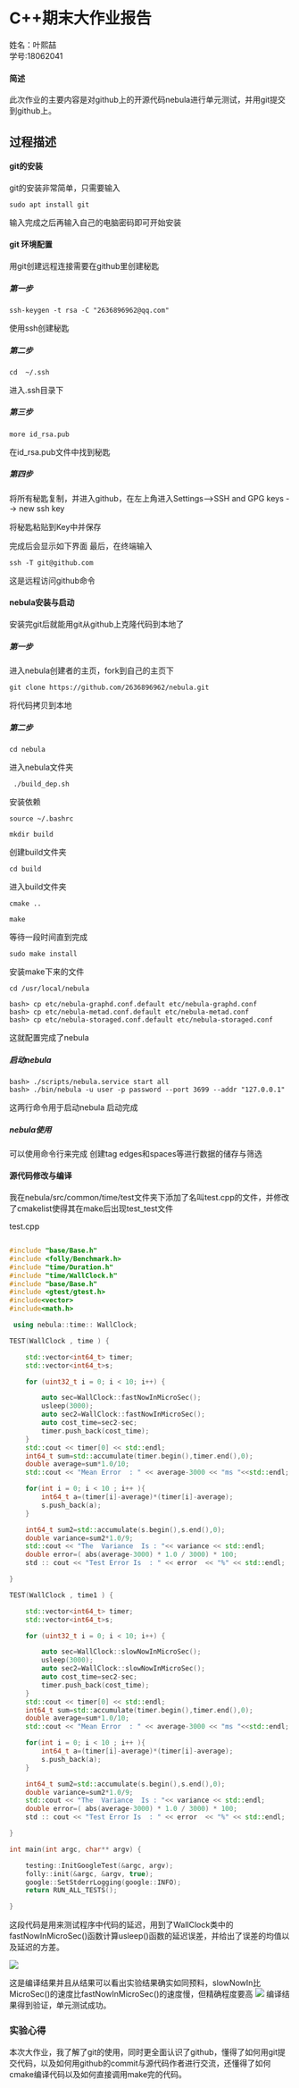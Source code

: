 # C++期末大作业报告
姓名：叶熙喆      
学号:18062041
#### 简述
此次作业的主要内容是对github上的开源代码nebula进行单元测试，并用git提交到github上。
## 过程描述
#### git的安装
git的安装非常简单，只需要输入
```
sudo apt install git 
```
输入完成之后再输入自己的电脑密码即可开始安装

#### git 环境配置
用git创建远程连接需要在github里创建秘匙
##### 第一步
```
ssh-keygen -t rsa -C "2636896962@qq.com"
```
使用ssh创建秘匙  
##### 第二步
```
cd  ~/.ssh
```
进入.ssh目录下
##### 第三步
```
more id_rsa.pub
```
在id_rsa.pub文件中找到秘匙

##### 第四步
将所有秘匙复制，并进入github，在左上角进入Settings-->SSH and GPG keys --> new ssh key 

将秘匙粘贴到Key中并保存

完成后会显示如下界面
最后，在终端输入
```
ssh -T git@github.com
```

这是远程访问github命令
#### nebula安装与启动
安装完git后就能用git从github上克隆代码到本地了
##### 第一步
进入nebula创建者的主页，fork到自己的主页下
```
git clone https://github.com/2636896962/nebula.git
```
将代码拷贝到本地
##### 第二步
```
cd nebula
```
进入nebula文件夹
```
 ./build_dep.sh
```
安装依赖
```
source ~/.bashrc
```
```
mkdir build
```
创建build文件夹
```
cd build
```
进入build文件夹
```
cmake ..

make
```
等待一段时间直到完成

```
sudo make install
```
安装make下来的文件
```
cd /usr/local/nebula

bash> cp etc/nebula-graphd.conf.default etc/nebula-graphd.conf
bash> cp etc/nebula-metad.conf.default etc/nebula-metad.conf
bash> cp etc/nebula-storaged.conf.default etc/nebula-storaged.conf
```
这就配置完成了nebula

##### 启动nebula
```
bash> ./scripts/nebula.service start all
bash> ./bin/nebula -u user -p password --port 3699 --addr "127.0.0.1"
```
这两行命令用于启动nebula
启动完成

##### nebula使用
可以使用命令行来完成
创建tag edges和spaces等进行数据的储存与筛选

#### 源代码修改与编译
我在nebula/src/common/time/test文件夹下添加了名叫test.cpp的文件，并修改了cmakelist使得其在make后出现test_test文件

test.cpp
```c++

#include "base/Base.h"
#include <folly/Benchmark.h>
#include "time/Duration.h"
#include "time/WallClock.h"
#include "base/Base.h"
#include <gtest/gtest.h>
#include<vector>
#include<math.h>

 using nebula::time:: WallClock;

TEST(WallClock , time ) {

    std::vector<int64_t> timer;
    std::vector<int64_t>s;

    for (uint32_t i = 0; i < 10; i++) {

        auto sec=WallClock::fastNowInMicroSec();
        usleep(3000);
        auto sec2=WallClock::fastNowInMicroSec();
        auto cost_time=sec2-sec;
        timer.push_back(cost_time);
    }
    std::cout << timer[0] << std::endl;
    int64_t sum=std::accumulate(timer.begin(),timer.end(),0);
    double average=sum*1.0/10;
    std::cout << "Mean Error  : " << average-3000 << "ms "<<std::endl;

    for(int i = 0; i < 10 ; i++ ){
        int64_t a=(timer[i]-average)*(timer[i]-average);
        s.push_back(a);
    }

    int64_t sum2=std::accumulate(s.begin(),s.end(),0);
    double variance=sum2*1.0/9;
    std::cout << "The  Variance  Is : "<< variance << std::endl;
    double error=( abs(average-3000) * 1.0 / 3000) * 100;
    std :: cout << "Test Error Is  : " << error  << "%" << std::endl;

}

TEST(WallClock , time1 ) {

    std::vector<int64_t> timer;
    std::vector<int64_t>s;

    for (uint32_t i = 0; i < 10; i++) {

        auto sec=WallClock::slowNowInMicroSec();
        usleep(3000);
        auto sec2=WallClock::slowNowInMicroSec();
        auto cost_time=sec2-sec;
        timer.push_back(cost_time);
    }
    std::cout << timer[0] << std::endl;
    int64_t sum=std::accumulate(timer.begin(),timer.end(),0);
    double average=sum*1.0/10;
    std::cout << "Mean Error  : " << average-3000 << "ms "<<std::endl;

    for(int i = 0; i < 10 ; i++ ){
        int64_t a=(timer[i]-average)*(timer[i]-average);
        s.push_back(a);
    }

    int64_t sum2=std::accumulate(s.begin(),s.end(),0);
    double variance=sum2*1.0/9;
    std::cout << "The  Variance  Is : "<< variance << std::endl;
    double error=( abs(average-3000) * 1.0 / 3000) * 100;
    std :: cout << "Test Error Is  : " << error  << "%" << std::endl;

}

int main(int argc, char** argv) {

    testing::InitGoogleTest(&argc, argv);
    folly::init(&argc, &argv, true);
    google::SetStderrLogging(google::INFO);
    return RUN_ALL_TESTS();

}
```
这段代码是用来测试程序中代码的延迟，用到了WallClock类中的fastNowInMicroSec()函数计算usleep()函数的延迟误差，并给出了误差的均值以及延迟的方差。

![](6.png)

这是编译结果并且从结果可以看出实验结果确实如同预料，slowNowIn比MicroSec()的速度比fastNowInMicroSec()的速度慢，但精确程度要高
![](7.png)
编译结果得到验证，单元测试成功。  
### 实验心得

本次大作业，我了解了git的使用，同时更全面认识了github，懂得了如何用git提交代码，以及如何用github的commit与源代码作者进行交流，还懂得了如何cmake编译代码以及如何直接调用make完的代码。



